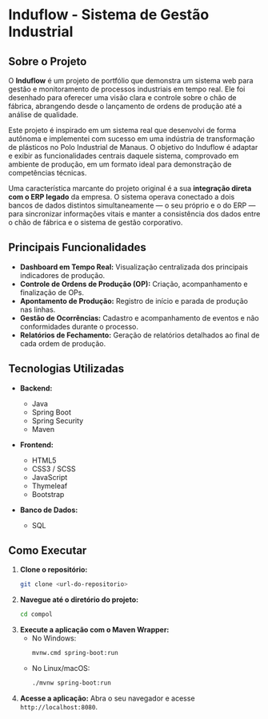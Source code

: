 # Induflow - Sistema de Gestão Industrial

## Sobre o Projeto

O **Induflow** é um projeto de portfólio que demonstra um sistema web para gestão e monitoramento de processos industriais em tempo real. Ele foi desenhado para oferecer uma visão clara e controle sobre o chão de fábrica, abrangendo desde o lançamento de ordens de produção até a análise de qualidade.

Este projeto é inspirado em um sistema real que desenvolvi de forma autônoma e implementei com sucesso em uma indústria de transformação de plásticos no Polo Industrial de Manaus. O objetivo do Induflow é adaptar e exibir as funcionalidades centrais daquele sistema, comprovado em ambiente de produção, em um formato ideal para demonstração de competências técnicas.

Uma característica marcante do projeto original é a sua **integração direta com o ERP legado** da empresa. O sistema operava conectado a dois bancos de dados distintos simultaneamente — o seu próprio e o do ERP — para sincronizar informações vitais e manter a consistência dos dados entre o chão de fábrica e o sistema de gestão corporativo.

## Principais Funcionalidades

- **Dashboard em Tempo Real:** Visualização centralizada dos principais indicadores de produção.
- **Controle de Ordens de Produção (OP):** Criação, acompanhamento e finalização de OPs.
- **Apontamento de Produção:** Registro de início e parada de produção nas linhas.
- **Gestão de Ocorrências:** Cadastro e acompanhamento de eventos e não conformidades durante o processo.
- **Relatórios de Fechamento:** Geração de relatórios detalhados ao final de cada ordem de produção.

## Tecnologias Utilizadas

- **Backend:**
  - Java
  - Spring Boot
  - Spring Security
  - Maven

- **Frontend:**
  - HTML5
  - CSS3 / SCSS
  - JavaScript
  - Thymeleaf
  - Bootstrap

- **Banco de Dados:**
  - SQL

## Como Executar

1.  **Clone o repositório:**
    ```bash
    git clone <url-do-repositorio>
    ```
2.  **Navegue até o diretório do projeto:**
    ```bash
    cd compol
    ```
3.  **Execute a aplicação com o Maven Wrapper:**
    - No Windows:
      ```bash
      mvnw.cmd spring-boot:run
      ```
    - No Linux/macOS:
      ```bash
      ./mvnw spring-boot:run
      ```
4.  **Acesse a aplicação:**
    Abra o seu navegador e acesse `http://localhost:8080`.
